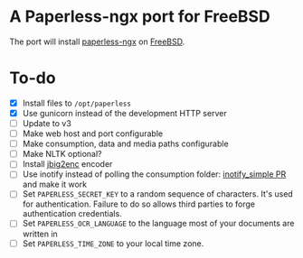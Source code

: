 # A Paperless-ngx port for FreeBSD
The port will install [paperless-ngx](https://paperless-ngx.com) on [FreeBSD](https://www.freebsd.org/).

# To-do
- [X] Install files to `/opt/paperless`
- [X] Use gunicorn instead of the development HTTP server
- [ ] Update to v3
- [ ] Make web host and port configurable
- [ ] Make consumption, data and media paths configurable
- [ ] Make NLTK optional?
- [ ] Install [jbig2enc](https://ocrmypdf.readthedocs.io/en/latest/jbig2.html) encoder
- [ ] Use inotify instead of polling the consumption folder: [inotify_simple PR](https://github.com/chrisjbillington/inotify_simple/pull/37) and make it work
- [ ] Set `PAPERLESS_SECRET_KEY` to a random sequence of characters. It's used for authentication. Failure to do so allows third parties to forge authentication credentials.
- [ ] Set `PAPERLESS_OCR_LANGUAGE` to the language most of your documents are written in
- [ ] Set `PAPERLESS_TIME_ZONE` to your local time zone.
